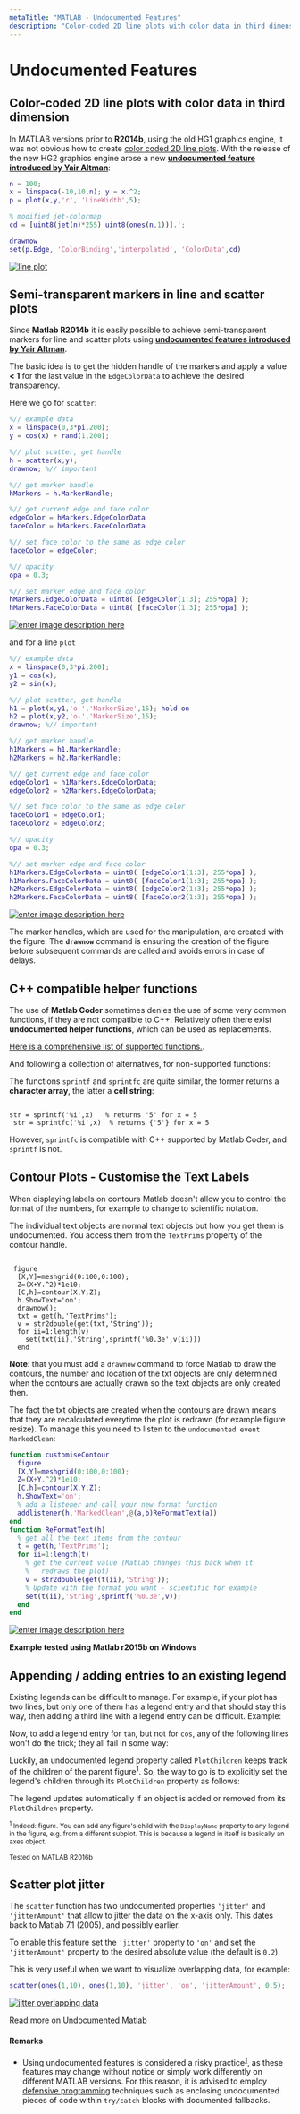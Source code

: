 ```yaml
---
metaTitle: "MATLAB - Undocumented Features"
description: "Color-coded 2D line plots with color data in third dimension, Semi-transparent markers in line and scatter plots, C++ compatible helper functions, Contour Plots - Customise the Text Labels, Appending / adding entries to an existing legend, Scatter plot jitter"
---
```


# Undocumented Features



## Color-coded 2D line plots with color data in third dimension


In MATLAB versions prior to **R2014b**, using the old HG1 graphics engine, it was not obvious how to create [color coded 2D line plots](http://stackoverflow.com/questions/11855011/plot3-line-color-based-on-value). With the release of the new HG2 graphics engine arose a new [**undocumented feature introduced by Yair Altman**](http://undocumentedmatlab.com/blog/plot-line-transparency-and-color-gradient):

```matlab
n = 100;
x = linspace(-10,10,n); y = x.^2;
p = plot(x,y,'r', 'LineWidth',5);

% modified jet-colormap
cd = [uint8(jet(n)*255) uint8(ones(n,1))].';

drawnow
set(p.Edge, 'ColorBinding','interpolated', 'ColorData',cd)

```

[<img src="http://i.stack.imgur.com/nYKp8.png" alt="line plot" />](http://i.stack.imgur.com/nYKp8.png)



## Semi-transparent markers in line and scatter plots


Since **Matlab R2014b** it is easily possible to achieve semi-transparent markers for line and scatter plots using [**undocumented features introduced by Yair Altman**](http://undocumentedmatlab.com/blog/plot-markers-transparency-and-color-gradient).

The basic idea is to get the hidden handle of the markers and apply a value **< 1** for the last value in the `EdgeColorData` to achieve the desired transparency.

Here we go for `scatter`:

```matlab
%// example data
x = linspace(0,3*pi,200);
y = cos(x) + rand(1,200);

%// plot scatter, get handle
h = scatter(x,y); 
drawnow; %// important

%// get marker handle
hMarkers = h.MarkerHandle; 

%// get current edge and face color
edgeColor = hMarkers.EdgeColorData
faceColor = hMarkers.FaceColorData

%// set face color to the same as edge color
faceColor = edgeColor;

%// opacity
opa = 0.3;

%// set marker edge and face color
hMarkers.EdgeColorData = uint8( [edgeColor(1:3); 255*opa] ); 
hMarkers.FaceColorData = uint8( [faceColor(1:3); 255*opa] ); 

```

[<img src="http://i.stack.imgur.com/5OJVi.png" alt="enter image description here" />](http://i.stack.imgur.com/5OJVi.png)

and for a line `plot`

```matlab
%// example data
x = linspace(0,3*pi,200);
y1 = cos(x);
y2 = sin(x);

%// plot scatter, get handle
h1 = plot(x,y1,'o-','MarkerSize',15); hold on
h2 = plot(x,y2,'o-','MarkerSize',15); 
drawnow; %// important

%// get marker handle
h1Markers = h1.MarkerHandle; 
h2Markers = h2.MarkerHandle; 

%// get current edge and face color
edgeColor1 = h1Markers.EdgeColorData;
edgeColor2 = h2Markers.EdgeColorData;

%// set face color to the same as edge color
faceColor1 = edgeColor1;
faceColor2 = edgeColor2;

%// opacity
opa = 0.3;

%// set marker edge and face color
h1Markers.EdgeColorData = uint8( [edgeColor1(1:3); 255*opa] ); 
h1Markers.FaceColorData = uint8( [faceColor1(1:3); 255*opa] ); 
h2Markers.EdgeColorData = uint8( [edgeColor2(1:3); 255*opa] ); 
h2Markers.FaceColorData = uint8( [faceColor2(1:3); 255*opa] ); 

```

[<img src="http://i.stack.imgur.com/JCup3.png" alt="enter image description here" />](http://i.stack.imgur.com/JCup3.png)

The marker handles, which are used for the manipulation, are created with the figure. The **`drawnow`** command is ensuring the creation of the figure before subsequent commands are called and avoids errors in case of delays.



## C++ compatible helper functions


The use of **Matlab Coder** sometimes denies the use of some very common functions, if they are not compatible to C++. Relatively often there exist **undocumented helper functions**, which can be used as replacements.

[Here is a comprehensive list of supported functions.](http://de.mathworks.com/help/coder/ug/functions-supported-for-code-generation--alphabetical-list.html).

And following a collection of alternatives, for non-supported functions:

The functions `sprintf` and `sprintfc` are quite similar, the former returns a **character array**, the latter a **cell string**:

```

str = sprintf('%i',x)   % returns '5' for x = 5
 str = sprintfc('%i',x)  % returns {'5'} for x = 5

```

However, `sprintfc` is compatible with C++ supported by Matlab Coder, and `sprintf` is not.



## Contour Plots - Customise the Text Labels


When displaying labels on contours Matlab doesn't allow you to control the format of the numbers, for example to change to scientific notation.

The individual text objects are normal text objects but how you get them is undocumented.  You access them from the `TextPrims` property of the contour handle.

```

 figure
  [X,Y]=meshgrid(0:100,0:100);
  Z=(X+Y.^2)*1e10;
  [C,h]=contour(X,Y,Z);
  h.ShowText='on';
  drawnow();
  txt = get(h,'TextPrims');
  v = str2double(get(txt,'String'));
  for ii=1:length(v)
    set(txt(ii),'String',sprintf('%0.3e',v(ii)))
  end

```

**Note**: that you must add a `drawnow` command to force Matlab to draw the contours, the number and location of the txt objects are only determined when the contours are actually drawn so the text objects are only created then.

The fact the txt objects are created when the contours are drawn means that they are recalculated everytime the plot is redrawn (for example figure resize).  To manage this you need to listen to the `undocumented event` `MarkedClean`:

```matlab
function customiseContour
  figure
  [X,Y]=meshgrid(0:100,0:100);
  Z=(X+Y.^2)*1e10;
  [C,h]=contour(X,Y,Z);
  h.ShowText='on';
  % add a listener and call your new format function
  addlistener(h,'MarkedClean',@(a,b)ReFormatText(a))
end
function ReFormatText(h)
  % get all the text items from the contour
  t = get(h,'TextPrims');
  for ii=1:length(t)
    % get the current value (Matlab changes this back when it 
    %   redraws the plot)
    v = str2double(get(t(ii),'String'));
    % Update with the format you want - scientific for example
    set(t(ii),'String',sprintf('%0.3e',v));
  end
end

```

[<img src="https://i.stack.imgur.com/NApPb.png" alt="enter image description here" />](https://i.stack.imgur.com/NApPb.png)

****Example tested using Matlab r2015b on Windows****



## Appending / adding entries to an existing legend


Existing legends can be difficult to manage. For example, if your plot has two lines, but only one of them has a legend entry and that should stay this way, then adding a third line with a legend entry can be difficult. Example:

Now, to add a legend entry for `tan`, but not for `cos`, any of the following lines won't do the trick; they all fail in some way:

Luckily, an undocumented legend property called `PlotChildren` keeps track of the children of the parent figure<sup>1</sup>. So, the way to go is to explicitly set the legend's children through its `PlotChildren` property as follows:

The legend updates automatically if an object is added or removed from its `PlotChildren` property.

<sub><sup>1</sup> Indeed: figure. You can add any figure's child with the `DisplayName` property to any legend in the figure, e.g. from a different subplot. This is because a legend in itself is basically an axes object.</sub>

<sub>Tested on MATLAB R2016b</sub>



## Scatter plot jitter


The `scatter` function has two undocumented properties `'jitter'` and `'jitterAmount'` that allow to jitter the data on the x-axis only. This dates back to Matlab 7.1 (2005), and possibly earlier.

To enable this feature set the `'jitter'` property to `'on'` and set the `'jitterAmount'` property to the desired absolute value (the default is `0.2`).

This is very useful when we want to visualize overlapping data, for example:

```matlab
scatter(ones(1,10), ones(1,10), 'jitter', 'on', 'jitterAmount', 0.5);

```

[<img src="https://i.stack.imgur.com/cX1zs.png" alt="jitter overlapping data" />](https://i.stack.imgur.com/cX1zs.png)

Read more on [Undocumented Matlab](http://undocumentedmatlab.com/blog/undocumented-scatter-plot-jitter)



#### Remarks


- Using undocumented features is considered a risky practice<sup>[1](https://books.google.com/books?id=7FHNBQAAQBAJ&pg=PA24#v=twopage)</sup>, as these features may change without notice or simply work differently on different MATLAB versions. For this reason, it is advised to employ [defensive programming](https://en.wikipedia.org/wiki/Defensive_programming) techniques such as enclosing undocumented pieces of code within `try/catch` blocks with documented fallbacks.

